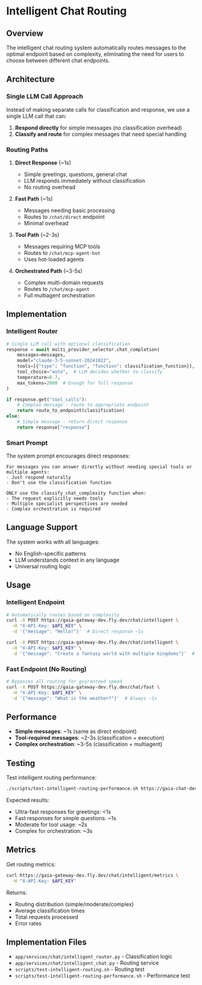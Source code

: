 # Intelligent Chat Routing

## Overview

The intelligent chat routing system automatically routes messages to the optimal endpoint based on complexity, eliminating the need for users to choose between different chat endpoints.

## Architecture

### Single LLM Call Approach

Instead of making separate calls for classification and response, we use a single LLM call that can:
1. **Respond directly** for simple messages (no classification overhead)
2. **Classify and route** for complex messages that need special handling

### Routing Paths

1. **Direct Response** (~1s)
   - Simple greetings, questions, general chat
   - LLM responds immediately without classification
   - No routing overhead

2. **Fast Path** (~1s)
   - Messages needing basic processing
   - Routes to `/chat/direct` endpoint
   - Minimal overhead

3. **Tool Path** (~2-3s)
   - Messages requiring MCP tools
   - Routes to `/chat/mcp-agent-hot`
   - Uses hot-loaded agents

4. **Orchestrated Path** (~3-5s)
   - Complex multi-domain requests
   - Routes to `/chat/mcp-agent`
   - Full multiagent orchestration

## Implementation

### Intelligent Router

```python
# Single LLM call with optional classification
response = await multi_provider_selector.chat_completion(
    messages=messages,
    model="claude-3-5-sonnet-20241022",
    tools=[{"type": "function", "function": classification_function}],
    tool_choice="auto",  # LLM decides whether to classify
    temperature=0.7,
    max_tokens=2000  # Enough for full response
)

if response.get("tool_calls"):
    # Complex message - route to appropriate endpoint
    return route_to_endpoint(classification)
else:
    # Simple message - return direct response
    return response["response"]
```

### Smart Prompt

The system prompt encourages direct responses:

```
For messages you can answer directly without needing special tools or multiple agents:
- Just respond naturally
- Don't use the classification function

ONLY use the classify_chat_complexity function when:
- The request explicitly needs tools
- Multiple specialist perspectives are needed
- Complex orchestration is required
```

## Language Support

The system works with all languages:
- No English-specific patterns
- LLM understands context in any language
- Universal routing logic

## Usage

### Intelligent Endpoint

```bash
# Automatically routes based on complexity
curl -X POST https://gaia-gateway-dev.fly.dev/chat/intelligent \
  -H "X-API-Key: $API_KEY" \
  -d '{"message": "Hello!"}'  # Direct response ~1s

curl -X POST https://gaia-gateway-dev.fly.dev/chat/intelligent \
  -H "X-API-Key: $API_KEY" \
  -d '{"message": "Create a fantasy world with multiple kingdoms"}'  # Orchestrated ~3s
```

### Fast Endpoint (No Routing)

```bash
# Bypasses all routing for guaranteed speed
curl -X POST https://gaia-gateway-dev.fly.dev/chat/fast \
  -H "X-API-Key: $API_KEY" \
  -d '{"message": "What is the weather?"}'  # Always ~1s
```

## Performance

- **Simple messages**: ~1s (same as direct endpoint)
- **Tool-required messages**: ~2-3s (classification + execution)
- **Complex orchestration**: ~3-5s (classification + multiagent)

## Testing

Test intelligent routing performance:

```bash
./scripts/test-intelligent-routing-performance.sh https://gaia-chat-dev.fly.dev
```

Expected results:
- Ultra-fast responses for greetings: <1s
- Fast responses for simple questions: ~1s
- Moderate for tool usage: ~2s
- Complex for orchestration: ~3s

## Metrics

Get routing metrics:

```bash
curl https://gaia-gateway-dev.fly.dev/chat/intelligent/metrics \
  -H "X-API-Key: $API_KEY"
```

Returns:
- Routing distribution (simple/moderate/complex)
- Average classification times
- Total requests processed
- Error rates

## Implementation Files

- `app/services/chat/intelligent_router.py` - Classification logic
- `app/services/chat/intelligent_chat.py` - Routing service
- `scripts/test-intelligent-routing.sh` - Routing test
- `scripts/test-intelligent-routing-performance.sh` - Performance test